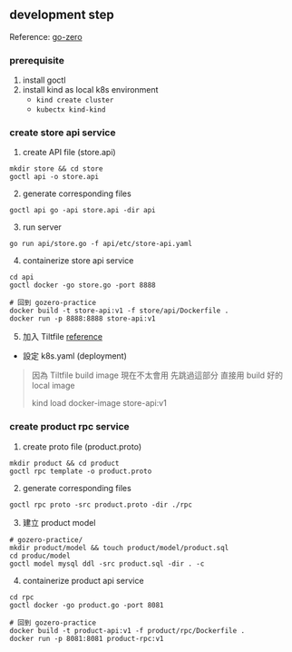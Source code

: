 ## development step

Reference: [go-zero](https://github.com/zeromicro/go-zero)

### prerequisite
1. install goctl
2. install kind as local k8s environment
   - `kind create cluster`
   - `kubectx kind-kind`

### create store api service
1. create API file (store.api)
```shell
mkdir store && cd store
goctl api -o store.api
```
2. generate corresponding files
```shell
goctl api go -api store.api -dir api 
```
3. run server
```shell
go run api/store.go -f api/etc/store-api.yaml
```
4. containerize store api service
```shell
cd api
goctl docker -go store.go -port 8888

# 回到 gozero-practice
docker build -t store-api:v1 -f store/api/Dockerfile .
docker run -p 8888:8888 store-api:v1
```
5. 加入 Tiltfile [reference](https://docs.tilt.dev/example_go.html)
- 設定 k8s.yaml (deployment)

> 因為 Tiltfile build image 現在不太會用 先跳過這部分 直接用 build 好的 local image
> 
> kind load docker-image store-api:v1

### create product rpc service
1. create proto file (product.proto)
```shell
mkdir product && cd product
goctl rpc template -o product.proto
```

2. generate corresponding files
```shell
goctl rpc proto -src product.proto -dir ./rpc
```

3. 建立 product model
```shell
# gozero-practice/
mkdir product/model && touch product/model/product.sql
cd produc/model
goctl model mysql ddl -src product.sql -dir . -c
```

4. containerize product api service
```shell
cd rpc
goctl docker -go product.go -port 8081

# 回到 gozero-practice
docker build -t product-api:v1 -f product/rpc/Dockerfile .
docker run -p 8081:8081 product-rpc:v1
```
